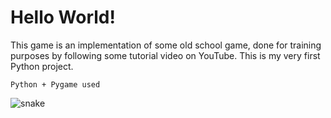 # Hello World!

This game is an implementation of some old school game, 
done for training purposes by following some tutorial
video on YouTube. This is my very first Python project.


```Python + Pygame used```
  
![snake](https://user-images.githubusercontent.com/75010755/113415016-fbaa9400-93c6-11eb-9ec6-89f8c25cf408.jpg)


